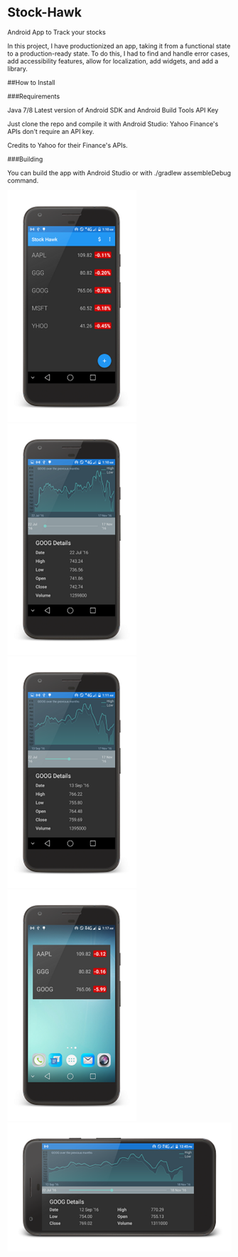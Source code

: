 # Stock-Hawk

Android App to Track your stocks

In this project, I have productionized an app, taking it from a functional state to a production-ready state. 
To do this, I had to find and handle error cases, add accessibility features, allow for localization, add widgets, and add a library.

##How to Install

###Requirements

Java 7/8 Latest version of Android SDK and Android Build Tools API Key

Just clone the repo and compile it with Android Studio: Yahoo Finance's APIs don't require an API key.

Credits to Yahoo for their Finance's APIs.

###Building

You can build the app with Android Studio or with ./gradlew assembleDebug command.

<img src="https://github.com/maayyaannkk/Stock-Hawk/blob/master/Screenshot5.png" height="520" width="290">
<img src="https://github.com/maayyaannkk/Stock-Hawk/blob/master/Screenshot6.png" height="520" width="290">
<img src="https://github.com/maayyaannkk/Stock-Hawk/blob/master/Screenshot7.png" height="520" width="290">
<img src="https://github.com/maayyaannkk/Stock-Hawk/blob/master/Screenshot8.png" height="520" width="290">
<img src="https://github.com/maayyaannkk/Stock-Hawk/blob/master/Screenshot9.png" height="290" width="520">

